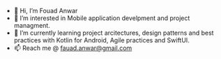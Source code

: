 - 👋 Hi, I’m Fouad Anwar
- 👀 I’m interested in Mobile application develpment and project managment.
- 🌱 I’m currently learning project arcitectures, design patterns and best practices with Kotlin for Android, Agile practices and SwiftUI.
- 📫 Reach me @ fauad.anwar@gmail.com

<!---
fauadanwar/fauadanwar is a ✨ special ✨ repository because its `README.md` (this file) appears on your GitHub profile.
You can click the Preview link to take a look at your changes.
--->
